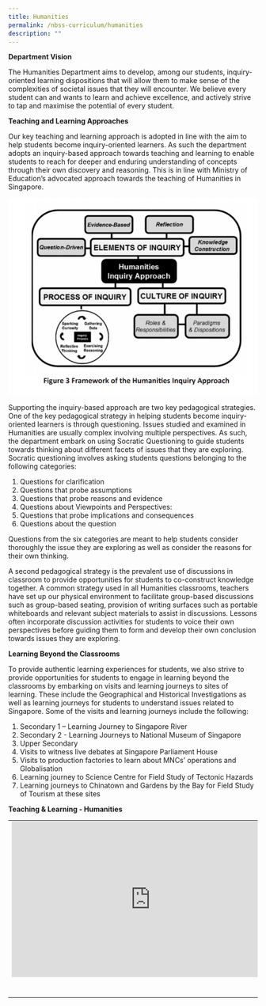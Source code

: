 ```yaml
---
title: Humanities
permalink: /nbss-curriculum/humanities
description: ""
---
```

<p><strong>Department Vision</strong></p>
<p>The Humanities Department aims to develop, among our students, inquiry-oriented learning dispositions that will allow them to make sense of the complexities of societal issues that they will encounter. We believe every student can and wants to learn and achieve excellence, and actively strive to tap and maximise the potential of every student.<br /></p>
<p><strong>Teaching and Learning Approaches</strong></p>
<p>Our key teaching and learning approach is adopted in line with the aim to help students become inquiry-oriented learners. As such the department adopts an inquiry-based approach towards teaching and learning to enable students to reach for deeper and enduring understanding of concepts through their own discovery and reasoning. This is in line with Ministry of Education&rsquo;s advocated approach towards the teaching of Humanities in Singapore.</p>
<img src="/images/hu1.png">
<p>Supporting the inquiry-based approach are two key pedagogical strategies. One of the key pedagogical strategy in helping students become inquiry-oriented learners is through questioning. Issues studied and examined in Humanities are usually complex involving multiple perspectives. As such, the department embark on using Socratic Questioning to guide students towards thinking about different facets of issues that they are exploring. Socratic questioning involves asking students questions belonging to the following categories:</p>
<ol>
<li>Questions for clarification</li>
<li>Questions that probe assumptions</li>
<li>Questions that probe reasons and evidence</li>
<li>Questions about Viewpoints and Perspectives:</li>
<li>Questions that probe implications and consequences</li>
<li>Questions about the question</li>
</ol>
<p>Questions from the six categories are meant to help students consider thoroughly the issue they are exploring as well as consider the reasons for their own thinking.</p>
<p>A second pedagogical strategy is the prevalent use of discussions in classroom to provide opportunities for students to co-construct knowledge together. A common strategy used in all Humanities classrooms, teachers have set up our physical environment to facilitate group-based discussions such as group-based seating, provision of writing surfaces such as portable whiteboards and relevant subject materials to assist in discussions. Lessons often incorporate discussion activities for students to voice their own perspectives before guiding them to form and develop their own conclusion towards issues they are exploring.&nbsp;</p>
<p><strong>Learning Beyond the Classrooms</strong></p>
<p>To provide authentic learning experiences for students, we also strive to provide opportunities for students to engage in learning beyond the classrooms by embarking on visits and learning journeys to sites of learning. These include the Geographical and Historical Investigations as well as learning journeys for students to understand issues related to Singapore. Some of the visits and learning journeys include the following:</p>
<ol>
<li>Secondary 1 &ndash; Learning Journey to Singapore River</li>
<li>Secondary 2 - Learning Journeys to National Museum of Singapore</li>
<li>Upper Secondary</li>
<li>Visits to witness live debates at Singapore Parliament House</li>
<li>Visits to production factories to learn about MNCs&rsquo; operations and Globalisation</li>
<li>Learning journey to Science Centre for Field Study of Tectonic Hazards</li>
<li>Learning journeys to Chinatown and Gardens by the Bay for Field Study of Tourism at these sites</li>
</ol>
<p><strong>Teaching &amp; Learning - Humanities</strong>&nbsp;</p>
<table>
<tbody>
<tr>
<td><iframe src="https://www.youtube.com/embed/WseBrGV7txQ" width="560" height="315" frameborder="0" allowfullscreen="allowfullscreen"></iframe><br /><br /><br /></td>
<td><iframe src="https://www.youtube.com/embed/K_73-DqCj0M" width="560" height="315" frameborder="0" allowfullscreen="allowfullscreen"></iframe></td>
<td><iframe src="https://www.youtube.com/embed/PPswoG5BqdQ" width="560" height="315" frameborder="0" allowfullscreen="allowfullscreen"></iframe></td>
</tr>
</tbody>
</table>